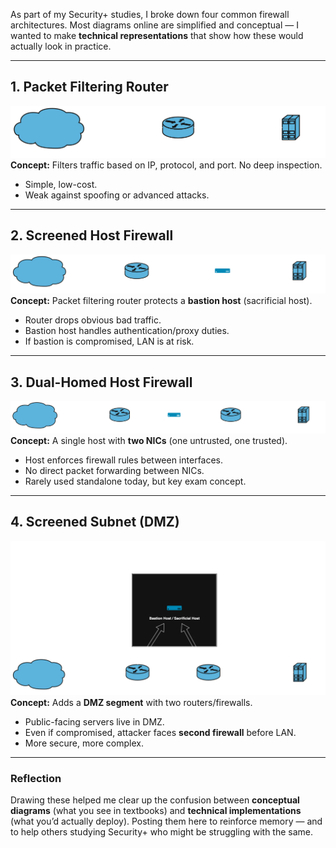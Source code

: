 As part of my Security+ studies, I broke down four common firewall architectures. Most diagrams online are simplified and conceptual — I wanted to make **technical representations** that show how these would actually look in practice.

---

## 1. Packet Filtering Router
![Packet Filtering Router](/assets/img/firewalls/packet-filtering-router.png)  
**Concept:** Filters traffic based on IP, protocol, and port. No deep inspection.  
- Simple, low-cost.  
- Weak against spoofing or advanced attacks.  

---

## 2. Screened Host Firewall
![Screened Host Firewall](/assets/img/firewalls/screened-host-firewall.png)  
**Concept:** Packet filtering router protects a **bastion host** (sacrificial host).  
- Router drops obvious bad traffic.  
- Bastion host handles authentication/proxy duties.  
- If bastion is compromised, LAN is at risk.  

---

## 3. Dual-Homed Host Firewall
![Dual-Homed Host Firewall](/assets/img/firewalls/dual-homed-host-firewall.png)  
**Concept:** A single host with **two NICs** (one untrusted, one trusted).  
- Host enforces firewall rules between interfaces.  
- No direct packet forwarding between NICs.  
- Rarely used standalone today, but key exam concept.  

---

## 4. Screened Subnet (DMZ)
![Screened Subnet Firewall](/assets/img/firewalls/screened-subnet-firewall.png)  
**Concept:** Adds a **DMZ segment** with two routers/firewalls.  
- Public-facing servers live in DMZ.  
- Even if compromised, attacker faces **second firewall** before LAN.  
- More secure, more complex.  

---

### Reflection
Drawing these helped me clear up the confusion between **conceptual diagrams** (what you see in textbooks) and **technical implementations** (what you’d actually deploy). Posting them here to reinforce memory — and to help others studying Security+ who might be struggling with the same.  
